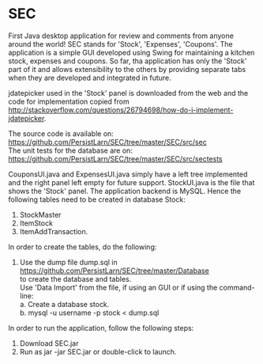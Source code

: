 # SEC
First Java desktop application for review and comments from anyone around the world!
SEC stands for 'Stock', 'Expenses', 'Coupons'. The application is a simple GUI developed using Swing for 
maintaining a kitchen stock, expenses and coupons. So far, tha application has only the 'Stock' part of it
and allows extensibility to the others by providing separate tabs when they are developed and integrated in
future. 

jdatepicker used in the 'Stock' panel is downloaded from the web and the code for implementation copied from <br>
http://stackoverflow.com/questions/26794698/how-do-i-implement-jdatepicker. <br>

The source code is available on: <br>
https://github.com/PersistLarn/SEC/tree/master/SEC/src/sec <br>
The unit tests for the database are on: <br>
https://github.com/PersistLarn/SEC/tree/master/SEC/src/sectests <br>

CouponsUI.java and ExpensesUI.java simply have a left tree implemented and the right panel left empty for
future support. StockUI.java is the file that shows the 'Stock' panel. The application backend is MySQL.
Hence the following tables need to be created in database Stock: <br>
1. StockMaster <br>
2. ItemStock <br>
3. ItemAddTransaction. <br>

In order to create the tables, do the following: <br>
1. Use the dump file dump.sql in https://github.com/PersistLarn/SEC/tree/master/Database <br>
to create the database and tables. <br>
Use 'Data Import' from the file, if using an GUI or  if using the command-line: <br>
a. Create a database stock. <br>
b. mysql -u username -p stock < dump.sql <br>

In order to run the application, follow the following steps: <br>
1. Download SEC.jar <br>
2. Run as jar -jar SEC.jar or double-click to launch. <br>

